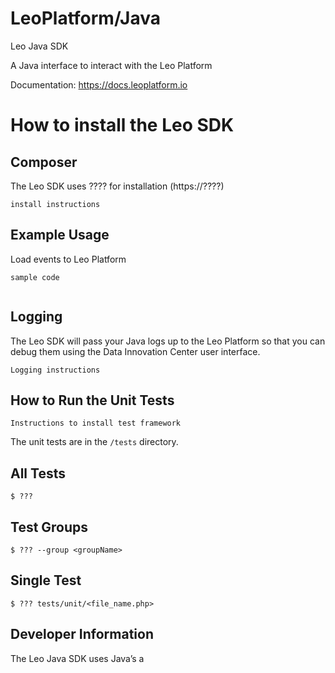 LeoPlatform/Java
===================

Leo Java SDK

A Java interface to interact with the Leo Platform

Documentation: https://docs.leoplatform.io

How to install the Leo SDK
===================================

Composer
--------
The Leo SDK uses ???? for installation (https://????)

```
install instructions
```

Example Usage
-------------

Load events to Leo Platform
```
sample code


```

Logging
-------
The Leo SDK will pass your Java logs up to the Leo Platform so that you can debug them using the Data Innovation Center user interface.

```
Logging instructions

```


How to Run the Unit Tests
-------------------------

```
Instructions to install test framework
```

The unit tests are in the `/tests` directory.

All Tests
---------

```
$ ???
```

Test Groups
-----------
```
$ ??? --group <groupName> 
```

Single Test 
-----------
```
$ ??? tests/unit/<file_name.php>
```

Developer Information
---------------------

The Leo Java SDK uses Java’s a
